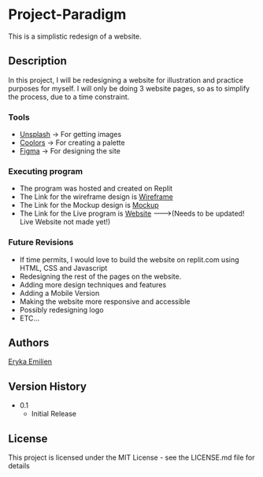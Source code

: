 # Project-Paradigm

This is a simplistic redesign of a website.

## Description

In this project, I will be redesigning a website for illustration and practice purposes for myself. I will only be doing 3 website pages, so as to simplify the process, due to a time constraint.

### Tools

* [Unsplash](https://unsplash.com/) -> For getting images
* [Coolors](https://coolors.co/) -> For creating a palette
* [Figma](https://www.figma.com/) -> For designing the site


### Executing program

* The program was hosted and created on Replit
* The Link for the wireframe design is [Wireframe](https://www.figma.com/file/1PKvHvSDkLVFg63hrk8VPv/Paradigm-Website-UI?node-id=0%3A1)
* The Link for the Mockup design is [Mockup](https://www.figma.com/file/lKBpw5TWCVl74a6uIrrBjL/Paradigm-Website-UI-Mockup?node-id=0%3A1)
* The Link for the Live program is [Website](https://www.paradigmtesting.com/) --->(Needs to be updated! Live Website not made yet!)

### Future Revisions

* If time permits, I would love to build the website on replit.com using HTML, CSS and Javascript
* Redesigning the rest of the pages on the website.
* Adding more design techniques and features
* Adding a Mobile Version
* Making the website more responsive and accessible
* Possibly redesigning logo
* ETC...

## Authors 

[Eryka Emilien](https://www.linkedin.com/in/eryka-emilien-tchuosi/)

## Version History

* 0.1
    * Initial Release

## License

This project is licensed under the MIT License - see the LICENSE.md file for details
